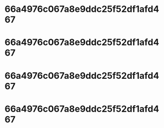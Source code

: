 # 66a4976c067a8e9ddc25f52df1afd467
# 66a4976c067a8e9ddc25f52df1afd467
# 66a4976c067a8e9ddc25f52df1afd467
# 66a4976c067a8e9ddc25f52df1afd467
